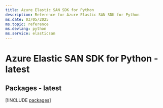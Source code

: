 ```yaml
---
title: Azure Elastic SAN SDK for Python
description: Reference for Azure Elastic SAN SDK for Python
ms.date: 03/05/2025
ms.topic: reference
ms.devlang: python
ms.service: elasticsan
---
```

# Azure Elastic SAN SDK for Python - latest
## Packages - latest
[!INCLUDE [packages](elastic-san-index.md)]